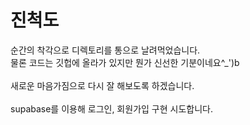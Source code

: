 # 진척도

순간의 착각으로 디렉토리를 통으로 날려먹었습니다.<br />
물론 코드는 깃헙에 올라가 있지만 뭔가 신선한 기분이네요^_')b
<br /><br />
새로운 마음가짐으로 다시 잘 해보도록 하겠습니다.
<br /><br />
supabase를 이용해 로그인, 회원가입 구현 시도합니다.
